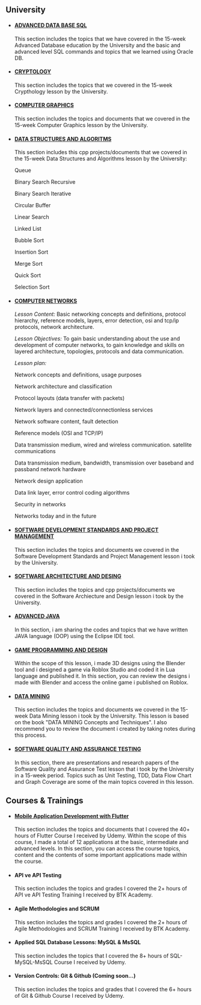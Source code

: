 ## University

* #### <a href="https://github.com/omermustekiin/University_and_Courses/tree/main/Advanced_Data_Base_SQL"> ADVANCED DATA BASE SQL </a>

     This section includes the topics that we have covered in the 15-week Advanced Database education by the University and the basic and advanced level SQL commands and topics that we learned using Oracle DB.


* #### <a href="https://github.com/omermustekiin/University_and_Courses/tree/main/Cryptology"> CRYPTOLOGY </a>

     This section includes the topics that we covered in the 15-week Crypthology lesson by the University.


* #### <a href="https://github.com/omermustekiin/University_and_Courses/tree/main/Computer_Graphics"> COMPUTER GRAPHICS </a>

     This section includes the topics and documents that we covered in the 15-week Computer Graphics lesson by the University.
     
     
* #### <a href="https://github.com/omermustekiin/University_and_Courses/tree/main/Data Structures and Algorithms"> DATA STRUCTURES AND ALGORITMS </a>

     This section includes this cpp projects/documents that we covered in the 15-week Data Structures and Algorithms lesson by the University:
     
     Queue
     
     Binary Search Recursive
     
     Binary Search Iterative
     
     Circular Buffer
     
     Linear Search
     
     Linked List
         
     Bubble Sort
     
     Insertion Sort
     
     Merge Sort
     
     Quick Sort
     
     Selection Sort
     
 

* #### <a href="https://github.com/omermustekiin/University_and_Courses/tree/main/Computer_Networks">  COMPUTER NETWORKS </a>

     *Lesson Content:* Basic networking concepts and definitions, protocol hierarchy, reference models, layers, error detection, osi and tcp/ip protocols, network architecture.
  
     *Lesson Objectives:* To gain basic understanding about the use and development of computer networks, to gain knowledge and skills on layered architecture, topologies, protocols and data communication.
  
     *Lesson plan:*
     
     Network concepts and definitions, usage purposes
     
     Network architecture and classification
     
     Protocol layouts (data transfer with packets)
     
     Network layers and connected/connectionless services
     
     Network software content, fault detection
     
     Reference models (OSI and TCP/IP)
     
     Data transmission medium, wired and wireless communication. satellite communications
     
     Data transmission medium, bandwidth, transmission over baseband and passband network hardware
     
     Network design application
     
     Data link layer, error control coding algorithms
     
     Security in networks
     
     Networks today and in the future
     

 
* #### <a href="https://github.com/omermustekiin/University_and_Courses/tree/main/Software_Development_Standards_and_Project_Management"> SOFTWARE DEVELOPMENT STANDARDS AND PROJECT MANAGEMENT  </a>

     This section includes the topics and documents we covered in the Software Development Standards and Project Management lesson i took by the University.


* #### <a href="https://github.com/omermustekiin/University_and_Courses/tree/main/Software_Architechture_and_Design">  SOFTWARE ARCHITECTURE AND DESING </a>

     This section includes the topics and cpp projects/documents we covered in the Software Archiecture and Design lesson i took by the University.


* #### <a href="https://github.com/omermustekiin/University_and_Courses/tree/main/AdvancedJava"> ADVANCED JAVA </a>

     In this section, i am sharing the codes and topics that we have written JAVA language (OOP) using the Eclipse IDE tool.


* #### <a href="https://github.com/omermustekiin/University_and_Courses/tree/main/Game_Programming_and_Design"> GAME PROGRAMMING AND DESIGN  </a>

     Within the scope of this lesson, i made 3D designs using the Blender tool and i designed a game via Roblox Studio and coded it in Lua language and published it. In this section, you can review the designs i made with Blender and access the online game i published on Roblox.


* #### <a href="https://github.com/omermustekiin/University_and_Courses/tree/main/Data_Mining"> DATA MINING </a>

     This section includes the topics and documents we covered in the 15-week Data Mining lesson i took by the University.
     This lesson is based on the book "DATA MINING Concepts and Techniques".
     I also recommend you to review the document i created by taking notes during this process.


* #### <a href="https://github.com/omermustekiin/University_and_Courses/tree/main/Software_Quality_and_Assurance_Testing"> SOFTWARE QUALITY AND ASSURANCE TESTING </a>

     In this section, there are presentations and research papers of the Software Quality and Assurance Test lesson that i took by the University in a 15-week period. Topics such as Unit Testing, TDD, Data Flow Chart and Graph Coverage are some of the main topics covered in this lesson.


## Courses & Trainings 

* #### <a href="[https://github.com/omermustekiin/University_and_Courses/tree/main/Data_Mining](https://github.com/omermustekiin/University_and_Courses/tree/main/Mobile%20Apllication%20Development%20with%20Flutter)"> Mobile Application Development with Flutter </a> 
     This section includes the topics and documents that I covered the 40+ hours of Flutter Course I received by Udemy. Within the scope of this course, I made a total of 12 applications at the basic, intermediate and advanced levels. In this section, you can access the course topics, content and the contents of some important applications made within the course.


* #### API ve API Testing
     This section includes the topics and grades I covered the 2+ hours of API ve API Testing Training I received by BTK Academy.


* #### Agile Methodologies and SCRUM
     This section includes the topics and grades I covered the 2+ hours of Agile Methodologies and SCRUM Training I received by BTK Academy.
     
     
* #### Applied SQL Database Lessons: MySQL & MsSQL
     This section includes the topics that I covered the 8+ hours of SQL-MySQL-MsSQL Course I received by Udemy.
     
     
* #### Version Controls: Git & Github (Coming soon...)
     This section includes the topics and grades that I covered the 6+ hours of Git & Github Course I received by Udemy.
    
    
    
    
    
    
    
    
    
    
    
    
    
    
    
    
    
